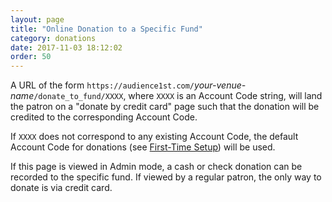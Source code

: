 ```yaml
---
layout: page
title: "Online Donation to a Specific Fund"
category: donations
date: 2017-11-03 18:12:02
order: 50
---
```


A URL of the form
`https://audience1st.com/`_your-venue-name_`/donate_to_fund/XXXX`, where
`XXXX` is an Account Code string, will land the patron on a "donate by
credit card" page such that the donation will be credited to the
corresponding Account Code.

If `XXXX` does not correspond to any existing Account Code, the default
Account Code for donations (see [First-Time
Setup](../first-time-setup.md)) will be used. 

If this page is viewed in Admin mode, a cash or check donation can be
recorded to the specific fund.  If viewed by a regular patron, the only
way to donate is via credit card. 

